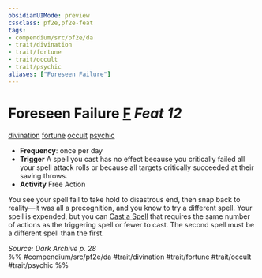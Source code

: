 ```yaml
---
obsidianUIMode: preview
cssclass: pf2e,pf2e-feat
tags:
- compendium/src/pf2e/da
- trait/divination
- trait/fortune
- trait/occult
- trait/psychic
aliases: ["Foreseen Failure"]
---
```

# Foreseen Failure  [F](chapter-9-playing-the-game.md#Actions "Free Action") *Feat 12*  
[divination](divination.md "Divination School Trait")  [fortune](fortune.md "Fortune Effect Trait")  [occult](occult.md "Occult Tradition Trait")  [psychic](Reference/Rules/Traits/psychic-da.md "Psychic Class Trait")  

- **Frequency**: once per day
- **Trigger** A spell you cast has no effect because you critically failed all your spell attack rolls or because all targets critically succeeded at their saving throws.
- **Activity** Free Action

You see your spell fail to take hold to disastrous end, then snap back to reality—it was all a precognition, and you know to try a different spell. Your spell is expended, but you can [Cast a Spell](cast-a-spell.md) that requires the same number of actions as the triggering spell or fewer to cast. The second spell must be a different spell than the first.

*Source: Dark Archive p. 28*  
%% #compendium/src/pf2e/da #trait/divination #trait/fortune #trait/occult #trait/psychic %%